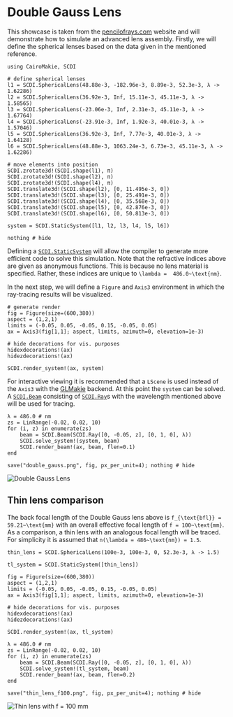 # Double Gauss Lens

This showcase is taken from the [pencilofrays.com](https://www.pencilofrays.com/double-gauss-sonnar-comparison/) website and will demonstrate how to simulate an advanced lens assembly. Firstly, we will define the spherical lenses based on the data given in the mentioned reference.

```@example double_gauss
using CairoMakie, SCDI

# define spherical lenses
l1 = SCDI.SphericalLens(48.88e-3, -182.96e-3, 8.89e-3, 52.3e-3, λ -> 1.62286)
l2 = SCDI.SphericalLens(36.92e-3, Inf, 15.11e-3, 45.11e-3, λ -> 1.58565)
l3 = SCDI.SphericalLens(-23.06e-3, Inf, 2.31e-3, 45.11e-3, λ -> 1.67764)
l4 = SCDI.SphericalLens(-23.91e-3, Inf, 1.92e-3, 40.01e-3, λ -> 1.57046)
l5 = SCDI.SphericalLens(36.92e-3, Inf, 7.77e-3, 40.01e-3, λ -> 1.64128)
l6 = SCDI.SphericalLens(48.88e-3, 1063.24e-3, 6.73e-3, 45.11e-3, λ -> 1.62286)

# move elements into position
SCDI.zrotate3d!(SCDI.shape(l1), π)
SCDI.zrotate3d!(SCDI.shape(l2), π)
SCDI.zrotate3d!(SCDI.shape(l4), π)
SCDI.translate3d!(SCDI.shape(l2), [0, 11.495e-3, 0])
SCDI.translate3d!(SCDI.shape(l3), [0, 25.491e-3, 0])
SCDI.translate3d!(SCDI.shape(l4), [0, 35.568e-3, 0])
SCDI.translate3d!(SCDI.shape(l5), [0, 42.876e-3, 0])
SCDI.translate3d!(SCDI.shape(l6), [0, 50.813e-3, 0])

system = SCDI.StaticSystem([l1, l2, l3, l4, l5, l6])

nothing # hide
```
Defining a [`SCDI.StaticSystem`](@ref) will allow the compiler to generate more efficient code to solve this simulation. Note that the refractive indices above are given as anonymous functions. This is because no lens material is specified. Rather, these indices are unique to ``\lambda =  486.0~\text{nm}``.

In the next step, we will define a `Figure` and `Axis3` environment in which the ray-tracing results will be visualized.

```@example double_gauss
# generate render
fig = Figure(size=(600,380))
aspect = (1,2,1)
limits = (-0.05, 0.05, -0.05, 0.15, -0.05, 0.05)
ax = Axis3(fig[1,1]; aspect, limits, azimuth=0, elevation=1e-3)

# hide decorations for vis. purposes
hidexdecorations!(ax)
hidezdecorations!(ax)

SCDI.render_system!(ax, system)
```

For interactive viewing it is recommended that a `LScene` is used instead of the `Axis3` with the [GLMakie](https://docs.makie.org/stable/) backend. At this point the `system` can be solved. A [`SCDI.Beam`](@ref) consisting of [`SCDI.Ray`](@ref)s with the wavelength mentioned above will be used for tracing.

```@example double_gauss
λ = 486.0 # nm
zs = LinRange(-0.02, 0.02, 10)
for (i, z) in enumerate(zs)
    beam = SCDI.Beam(SCDI.Ray([0, -0.05, z], [0, 1, 0], λ))
    SCDI.solve_system!(system, beam)
    SCDI.render_beam!(ax, beam, flen=0.1)
end

save("double_gauss.png", fig, px_per_unit=4); nothing # hide
```

![Double Gauss Lens](double_gauss.png)

## Thin lens comparison

The back focal length of the Double Gauss lens above is ``f_{\text{bfl}} = 59.21~\text{mm}`` with an overall effective focal length of ``f = 100~\text{mm}``. As a comparison, a thin lens with an analogous focal length will be traced. For simplicity it is assumed that ``n(\lambda = 486~\text{nm}) = 1.5``.

```@example double_gauss
thin_lens = SCDI.SphericalLens(100e-3, 100e-3, 0, 52.3e-3, λ -> 1.5)

tl_system = SCDI.StaticSystem([thin_lens])

fig = Figure(size=(600,380))
aspect = (1,2,1)
limits = (-0.05, 0.05, -0.05, 0.15, -0.05, 0.05)
ax = Axis3(fig[1,1]; aspect, limits, azimuth=0, elevation=1e-3)

# hide decorations for vis. purposes
hidexdecorations!(ax)
hidezdecorations!(ax)

SCDI.render_system!(ax, tl_system)

λ = 486.0 # nm
zs = LinRange(-0.02, 0.02, 10)
for (i, z) in enumerate(zs)
    beam = SCDI.Beam(SCDI.Ray([0, -0.05, z], [0, 1, 0], λ))
    SCDI.solve_system!(tl_system, beam)
    SCDI.render_beam!(ax, beam, flen=0.2)
end

save("thin_lens_f100.png", fig, px_per_unit=4); nothing # hide
```

![Thin lens with f = 100 mm](thin_lens_f100.png)
